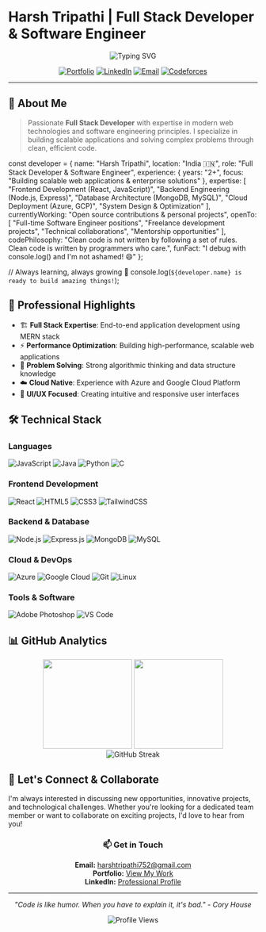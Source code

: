 # Harsh Tripathi | Full Stack Developer & Software Engineer

<div align="center">
  <img src="https://readme-typing-svg.herokuapp.com?font=Fira+Code&size=22&pause=1000&color=00D4AA&center=true&vCenter=true&width=435&lines=Full+Stack+Developer;Software+Engineer;Problem+Solver;Tech+Enthusiast" alt="Typing SVG" />
</div>

<div align="center">
  
[![Portfolio](https://img.shields.io/badge/Portfolio-FF5722?style=for-the-badge&logo=todoist&logoColor=white)](https://prismatic-entremet-0c3922.netlify.app/)
[![LinkedIn](https://img.shields.io/badge/LinkedIn-0077B5?style=for-the-badge&logo=linkedin&logoColor=white)](https://linkedin.com/in/harsh-tripathi-919995248)
[![Email](https://img.shields.io/badge/Email-D14836?style=for-the-badge&logo=gmail&logoColor=white)](mailto:harshtripathi752@gmail.com)
[![Codeforces](https://img.shields.io/badge/Codeforces-445f9d?style=for-the-badge&logo=Codeforces&logoColor=white)](https://codeforces.com/profile/hasht)

</div>

---

## 🚀 About Me

> Passionate **Full Stack Developer** with expertise in modern web technologies and software engineering principles. I specialize in building scalable applications and solving complex problems through clean, efficient code.

const developer = {
    name: "Harsh Tripathi",
    location: "India 🇮🇳",
    role: "Full Stack Developer & Software Engineer",
    experience: {
        years: "2+",
        focus: "Building scalable web applications & enterprise solutions"
    },
    expertise: [
        "Frontend Development (React, JavaScript)",
        "Backend Engineering (Node.js, Express)",
        "Database Architecture (MongoDB, MySQL)",
        "Cloud Deployment (Azure, GCP)",
        "System Design & Optimization"
    ],
    currentlyWorking: "Open source contributions & personal projects",
    openTo: [
        "Full-time Software Engineer positions",
        "Freelance development projects",
        "Technical collaborations",
        "Mentorship opportunities"
    ],
    codePhilosophy: "Clean code is not written by following a set of rules. Clean code is written by programmers who care.",
    funFact: "I debug with console.log() and I'm not ashamed! 😄"
};

// Always learning, always growing 🚀
console.log(`${developer.name} is ready to build amazing things!`);

## 💼 Professional Highlights

- 🏗️ **Full Stack Expertise**: End-to-end application development using MERN stack
- ⚡ **Performance Optimization**: Building high-performance, scalable web applications
- 🔧 **Problem Solving**: Strong algorithmic thinking and data structure knowledge
- ☁️ **Cloud Native**: Experience with Azure and Google Cloud Platform
- 🎨 **UI/UX Focused**: Creating intuitive and responsive user interfaces

## 🛠️ Technical Stack

### **Languages**
![JavaScript](https://img.shields.io/badge/JavaScript-F7DF1E?style=for-the-badge&logo=javascript&logoColor=black)
![Java](https://img.shields.io/badge/Java-ED8B00?style=for-the-badge&logo=openjdk&logoColor=white)
![Python](https://img.shields.io/badge/Python-3776AB?style=for-the-badge&logo=python&logoColor=white)
![C](https://img.shields.io/badge/C-00599C?style=for-the-badge&logo=c&logoColor=white)

### **Frontend Development**
![React](https://img.shields.io/badge/React-20232A?style=for-the-badge&logo=react&logoColor=61DAFB)
![HTML5](https://img.shields.io/badge/HTML5-E34F26?style=for-the-badge&logo=html5&logoColor=white)
![CSS3](https://img.shields.io/badge/CSS3-1572B6?style=for-the-badge&logo=css3&logoColor=white)
![TailwindCSS](https://img.shields.io/badge/Tailwind_CSS-38B2AC?style=for-the-badge&logo=tailwind-css&logoColor=white)

### **Backend & Database**
![Node.js](https://img.shields.io/badge/Node.js-43853D?style=for-the-badge&logo=node.js&logoColor=white)
![Express.js](https://img.shields.io/badge/Express.js-404D59?style=for-the-badge)
![MongoDB](https://img.shields.io/badge/MongoDB-4EA94B?style=for-the-badge&logo=mongodb&logoColor=white)
![MySQL](https://img.shields.io/badge/MySQL-00000F?style=for-the-badge&logo=mysql&logoColor=white)

### **Cloud & DevOps**
![Azure](https://img.shields.io/badge/Microsoft_Azure-0089D0?style=for-the-badge&logo=microsoft-azure&logoColor=white)
![Google Cloud](https://img.shields.io/badge/Google_Cloud-4285F4?style=for-the-badge&logo=google-cloud&logoColor=white)
![Git](https://img.shields.io/badge/Git-F05032?style=for-the-badge&logo=git&logoColor=white)
![Linux](https://img.shields.io/badge/Linux-FCC624?style=for-the-badge&logo=linux&logoColor=black)

### **Tools & Software**
![Adobe Photoshop](https://img.shields.io/badge/Adobe%20Photoshop-31A8FF?style=for-the-badge&logo=Adobe%20Photoshop&logoColor=black)
![VS Code](https://img.shields.io/badge/VS_Code-007ACC?style=for-the-badge&logo=visual-studio-code&logoColor=white)

## 📊 GitHub Analytics

<div align="center">
  <img height="180em" src="https://github-readme-stats.vercel.app/api?username=hash88o&show_icons=true&theme=tokyonight&include_all_commits=true&count_private=true"/>
  <img height="180em" src="https://github-readme-stats.vercel.app/api/top-langs/?username=hash88o&layout=compact&langs_count=7&theme=tokyonight"/>
</div>

<div align="center">
  <img src="https://github-readme-streak-stats.herokuapp.com/?user=hash88o&theme=tokyonight" alt="GitHub Streak" />
</div>

## 🤝 Let's Connect & Collaborate

I'm always interested in discussing new opportunities, innovative projects, and technological challenges. Whether you're looking for a dedicated team member or want to collaborate on exciting projects, I'd love to hear from you!

<div align="center">
  
### 📫 **Get in Touch**
**Email:** harshtripathi752@gmail.com  
**Portfolio:** [View My Work](https://prismatic-entremet-0c3922.netlify.app/)  
**LinkedIn:** [Professional Profile](https://linkedin.com/in/harsh-tripathi-919995248)

---

*"Code is like humor. When you have to explain it, it's bad." - Cory House*

![Profile Views](https://komarev.com/ghpvc/?username=hash88o&label=Profile%20Views&color=brightgreen&style=flat)

</div>
